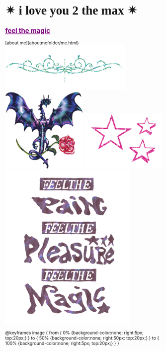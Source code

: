<html>
<h1 style="font-family:luminari;
           font-size:40px">&#10036; i love you 2 the max &#10036;</h1>
  <h2><a href="artfolder/art.html" style="color: purple;">feel the magic</a></h2>
           </html>
  [about me](aboutmefolder/me.html)
<html>
<body background="IMG_3972.jpg">
<img style="background:none;"
     src="pcoddxGLi.gif">
  <div>
<img style="background:none;"
     src="4T9o7eqjc.gif"
     width="250"
     height="250">
<img style="background: none;"
                src="1113638.gif"
                width="250"
                height="175">
                
 <head>
  <img class="image"       src="https://raw.githubusercontent.com/prettygirlmilkingacow/prettygirlmilkingacow.github.io/main/FEEL%20THE-01%20web.png"
     style="background: none;"
           width="400px"
           height="500px"
           position: fixed;
           top: 20px;
           right: 5px;
           animation-name:image;
           animation-duration: 3s;
           animation-iteration-count: infinite;}>
          
@keyframes image {
from { 0% {background-color:none; right:5px; top:20px;} 
            }
to { 50% {background-color:none; right:50px: top:20px;}
            }
to { 100% {background-color:none; right:5px; top:20px;}
            } }
</head>
        
       
